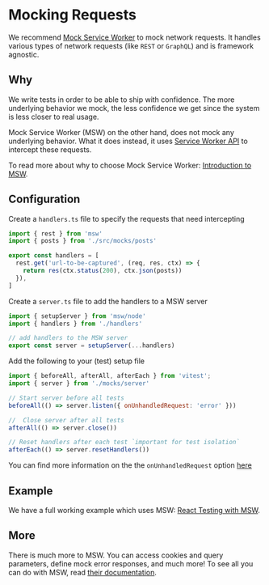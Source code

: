 # Mocking Requests

We recommend [Mock Service Worker](https://mswjs.io/) to mock network requests. It handles various types of network requests (like `REST` or `GraphQL`) and is framework agnostic.

## Why

We write tests in order to be able to ship with confidence. The more underlying behavior we mock, the less confidence we get since the system is less closer to real usage.

Mock Service Worker (MSW) on the other hand, does not mock any underlying behavior. What it does instead, it uses [Service Worker API](https://developers.google.com/web/fundamentals/primers/service-workers) to intercept these requests.

To read more about why to choose Mock Service Worker: [Introduction to MSW](https://mswjs.io/docs/).

## Configuration

Create a `handlers.ts` file to specify the requests that need intercepting

```js
import { rest } from 'msw'
import { posts } from './src/mocks/posts'

export const handlers = [
  rest.get('url-to-be-captured', (req, res, ctx) => {
    return res(ctx.status(200), ctx.json(posts))
  }),
]
```

Create a `server.ts` file to add the handlers to a MSW server

```js
import { setupServer } from 'msw/node'
import { handlers } from './handlers'

// add handlers to the MSW server
export const server = setupServer(...handlers)
```

Add the following to your (test) setup file

```js
import { beforeAll, afterAll, afterEach } from 'vitest';
import { server } from './mocks/server'

// Start server before all tests
beforeAll(() => server.listen({ onUnhandledRequest: 'error' }))

//  Close server after all tests
afterAll(() => server.close())

// Reset handlers after each test `important for test isolation`
afterEach(() => server.resetHandlers())
```
You can find more information on the the `onUnhandledRequest` option [here](https://mswjs.io/docs/recipes/debugging-uncaught-requests)

## Example

We have a full working example which uses MSW: [React Testing with MSW](https://github.com/vitest-dev/vitest/tree/main/test/react-testing-lib-msw).

## More

There is much more to MSW. You can access cookies and query parameters, define mock error responses, and much more! To see all you can do with MSW, read [their documentation](https://mswjs.io/docs/recipes).
